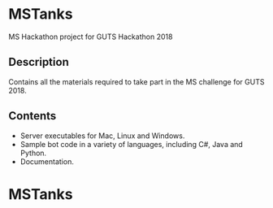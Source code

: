 # MSTanks
MS Hackathon project for GUTS Hackathon 2018

## Description

Contains all the materials required to take part in the MS challenge for GUTS 2018.

## Contents


* Server executables for Mac, Linux and Windows.
* Sample bot code in a variety of languages, including C#, Java and Python.
* Documentation.
# MSTanks
